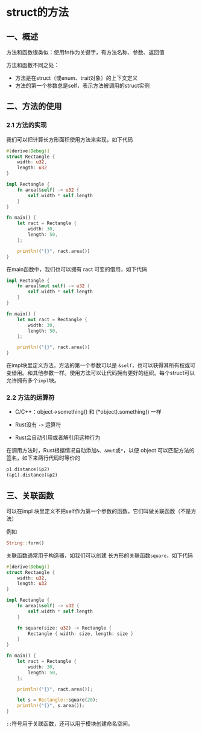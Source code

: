 # struct的方法

## 一、概述

方法和函数很类似：使用fn作为关键字，有方法名称、参数、返回值

方法和函数不同之处：

- 方法是在struct（或enum、trait对象）的上下文定义
- 方法的第一个参数总是self，表示方法被调用的struct实例

## 二、方法的使用

### 2.1 方法的实现

我们可以把计算长方形面积使用方法来实现，如下代码

```rust
#[derive(Debug)]
struct Rectangle {
    width: u32,
    length: u32
}

impl Rectangle {
    fn area(&self) -> u32 {
        self.width * self.length
    }
}

fn main() {
    let ract = Rectangle {
        width: 30,
        length: 50,
    };

    println!("{}", ract.area())
}
```

在main函数中，我们也可以拥有 ract 可变的借用，如下代码

```rust
impl Rectangle {
    fn area(&mut self) -> u32 {
        self.width * self.length
    }
}

fn main() {
    let mut ract = Rectangle {
        width: 30,
        length: 50,
    };

    println!("{}", ract.area())
}
```

在impl块里定义方法，方法的第一个参数可以是 `&self`，也可以获得其所有权或可变借用。和其他参数一样。使用方法可以让代码拥有更好的组织。每个struct可以允许拥有多个`impl`块。

### 2.2 方法的运算符

- C/C++：object->something() 和 (*object).something() 一样

- Rust没有 `->` 运算符

- Rust会自动引用或者解引用这种行为

在调用方法时，Rust根据情况自动添加`&`、`&mut`或`*`，以便 object 可以匹配方法的签名，如下来两行代码时等价的

```rust
p1.distance(&p2)
(&p1).distance(&p2)
```

## 三、关联函数

可以在impl 块里定义不把self作为第一个参数的函数，它们叫做关联函数（不是方法）

例如

```rust
String::form()
```

关联函数通常用于构造器，如我们可以创建 长方形的关联函数`square`，如下代码

```rust
#[derive(Debug)]
struct Rectangle {
    width: u32,
    length: u32
}

impl Rectangle {
    fn area(&self) -> u32 {
        self.width * self.length
    }

    fn square(size: u32) -> Rectangle {
        Rectangle { width: size, length: size }
    }
}

fn main() {
    let ract = Rectangle {
        width: 30,
        length: 50,
    };

    println!("{}", ract.area());

    let s = Rectangle::square(20);
    println!("{}", s.area());
}
```

`::`符号用于关联函数，还可以用于模块创建命名空间。
